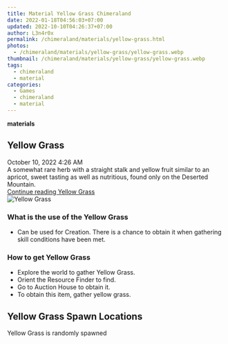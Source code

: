 ```yaml
---
title: Material Yellow Grass Chimeraland
date: 2022-01-18T04:56:03+07:00
updated: 2022-10-10T04:26:37+07:00
author: L3n4r0x
permalink: /chimeraland/materials/yellow-grass.html
photos:
  - /chimeraland/materials/yellow-grass/yellow-grass.webp
thumbnail: /chimeraland/materials/yellow-grass/yellow-grass.webp
tags:
  - chimeraland
  - material
categories:
  - Games
  - chimeraland
  - material
---
```


<section id="bootstrap-wrapper">
  <link
    rel="stylesheet"
    href="https://rawcdn.githack.com/dimaslanjaka/Web-Manajemen/870a349/css/bootstrap-5-3-0-alpha3-wrapper.css"
  />
  <div
    class="row g-0 border rounded overflow-hidden flex-md-row mb-4 shadow-sm position-relative"
  >
    <div class="col p-4 d-flex flex-column position-static">
      <strong class="d-inline-block mb-2 text-success">materials</strong>
      <h2 class="mb-0">Yellow Grass</h2>
      <div class="mb-1 text-muted">October 10, 2022 4:26 AM</div>
      <div class="mb-2 border p-1">
        A somewhat rare herb with a straight stalk and yellow fruit similar to
        an apricot, sweet tasting as well as nutritious, found only on the
        Deserted Mountain.
      </div>
      <a
        href="/chimeraland/materials/yellow-grass.html"
        class="stretched-link d-none text-primary"
        >Continue reading Yellow Grass</a
      >
    </div>
    <div class="col-auto d-none d-lg-block">
      <img
        src="/chimeraland/materials/yellow-grass/yellow-grass.webp"
        alt="Yellow Grass"
      />
    </div>
  </div>
  <div class="row">
    <div class="col-lg-6 col-12 mb-2">
      <div class="card bg-dark text-light">
        <div class="card-body">
          <h3 class="card-title">What is the use of the Yellow Grass</h3>
          <div class="card-text">
            <ul>
              <li>
                Can be used for Creation. There is a chance to obtain it when
                gathering skill conditions have been met.
              </li>
            </ul>
          </div>
        </div>
      </div>
    </div>
    <div class="col-lg-6 col-12 mb-2">
      <div class="card bg-dark text-light">
        <div class="card-body">
          <h3 class="card-title">How to get Yellow Grass</h3>
          <div class="card-text">
            <ul>
              <li>Explore the world to gather Yellow Grass.</li>
              <li>Orient the Resource Finder to find.</li>
              <li>Go to Auction House to obtain it.</li>
              <li>To obtain this item, gather yellow grass.</li>
            </ul>
          </div>
        </div>
      </div>
    </div>
    <div class="col-12 mb-2">
      <h2>Yellow Grass Spawn Locations</h2>
      <p>Yellow Grass is randomly spawned</p>
    </div>
  </div>
</section>